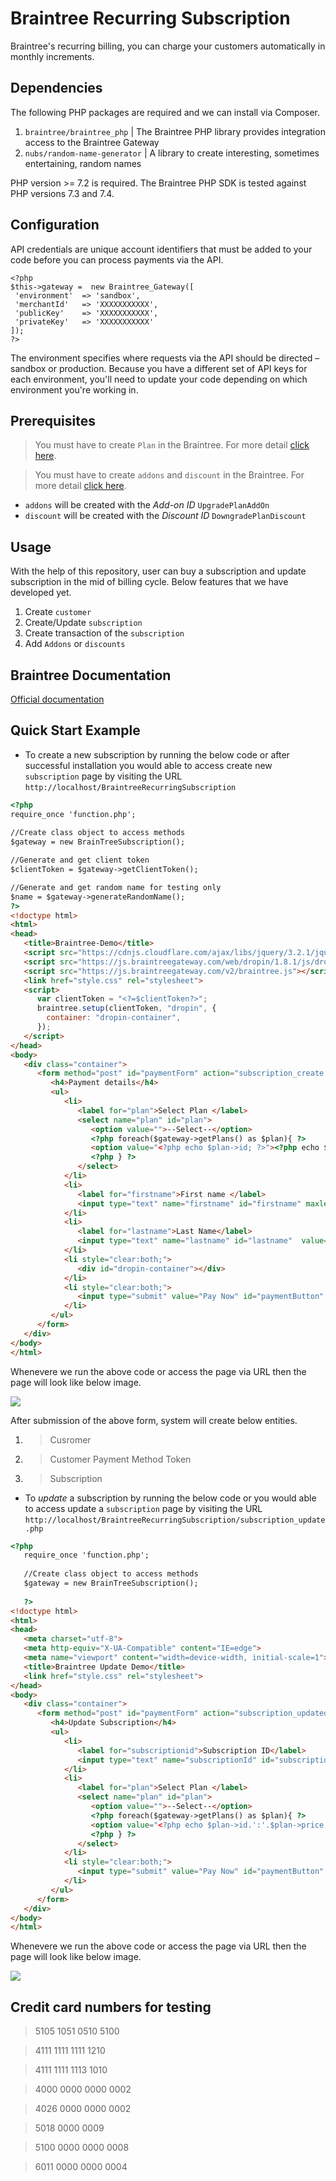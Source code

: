 # Braintree Recurring Subscription

Braintree's recurring billing, you can charge your customers automatically in monthly increments.

## Dependencies

The following PHP packages are required and we can install via Composer. 
1. `braintree/braintree_php` | The Braintree PHP library provides integration access to the Braintree Gateway
2. `nubs/random-name-generator` | A library to create interesting, sometimes entertaining, random names

PHP version >= 7.2 is required. The Braintree PHP SDK is tested against PHP versions 7.3 and 7.4.

## Configuration
API credentials are unique account identifiers that must be added to your code before you can process payments via the API.

    <?php 
    $this->gateway =  new Braintree_Gateway([
	 'environment'  => 'sandbox',
	 'merchantId' 	=> 'XXXXXXXXXXX',
	 'publicKey' 	=> 'XXXXXXXXXXX',
	 'privateKey' 	=> 'XXXXXXXXXXX'
	]);
    ?>
The environment specifies where requests via the API should be directed – sandbox or production. Because you have a different set of API keys for each environment, you'll need to update your code depending on which environment you're working in.

## Prerequisites
> You must have to create `Plan` in the Braintree. For more detail [click here](https://articles.braintreepayments.com/guides/recurring-billing/plans).

> You must have to create `addons` and `discount` in the Braintree. For more detail [click here](https://articles.braintreepayments.com/guides/recurring-billing/add-ons-discounts).

   - `addons` will be created with the *Add-on ID* `UpgradePlanAddOn` 
   - `discount` will be created with the *Discount ID* `DowngradePlanDiscount` 

## Usage

With the help of this repository, user can buy a subscription and update subscription in the mid of billing cycle. Below features that we have developed yet.
1. Create `customer`
2. Create/Update `subscription`
3. Create transaction of the `subscription`
4. Add `Addons` or `discounts`

## Braintree Documentation
[Official documentation](https://developers.braintreepayments.com/start/hello-server/php)


## Quick Start Example
- To create a new subscription by running the below code or after successful installation you would able to access create new `subscription` page by visiting the URL `http://localhost/BraintreeRecurringSubscription`

```html
<?php
require_once 'function.php';
 
//Create class object to access methods 
$gateway = new BrainTreeSubscription();

//Generate and get client token
$clientToken = $gateway->getClientToken();

//Generate and get random name for testing only
$name = $gateway->generateRandomName();
?>
<!doctype html> 
<html>
<head>
   <title>Braintree-Demo</title>
   <script src="https://cdnjs.cloudflare.com/ajax/libs/jquery/3.2.1/jquery.min.js"></script>
   <script src="https://js.braintreegateway.com/web/dropin/1.8.1/js/dropin.min.js"></script>
   <script src="https://js.braintreegateway.com/v2/braintree.js"></script>
   <link href="style.css" rel="stylesheet">
   <script>
      var clientToken = "<?=$clientToken?>"; 
      braintree.setup(clientToken, "dropin", {
      	container: "dropin-container",
      });
   </script>
</head>
<body>
   <div class="container">
      <form method="post" id="paymentForm" action="subscription_create.php">
         <h4>Payment details</h4>
         <ul>
            <li>
               <label for="plan">Select Plan </label>
               <select name="plan" id="plan">
                  <option value="">--Select--</option>
                  <?php foreach($gateway->getPlans() as $plan){ ?>
                  <option value="<?php echo $plan->id; ?>"><?php echo $plan->name.'('.$plan->price.')'; ?></option>
                  <?php } ?>
               </select>
            </li>
            <li>
               <label for="firstname">First name </label>
               <input type="text" name="firstname" id="firstname" maxlength="20" value="<?php echo $name[0] ?>"> 
            </li>
            <li>
               <label for="lastname">Last Name</label>
               <input type="text" name="lastname" id="lastname"  value="<?php echo $name[1] ?>"> 
            </li>
            <li style="clear:both;">
               <div id="dropin-container"></div>
            </li>
            <li style="clear:both;">
               <input type="submit" value="Pay Now" id="paymentButton" />
            </li>
         </ul>
      </form>
   </div>
</body>
</html>
```
Whenevere we run the above code or access the page via URL then the page will look like below image.

![](https://github.com/vipinsahu/Braintree_Recurring_Subscription/blob/master/images/braintree-demo.png)

After submission of the above form, system will create below entities.
1. > Cusromer

2. > Customer Payment Method Token

3. > Subscription

- To *update* a subscription by running the below code or you would able to access update a `subscription` page by visiting the URL `http://localhost/BraintreeRecurringSubscription/subscription_update.php`


```html
<?php
   require_once 'function.php';
   
   //Create class object to access methods 
   $gateway = new BrainTreeSubscription();
   
   ?>
<!doctype html> 
<html>
<head>
   <meta charset="utf-8">
   <meta http-equiv="X-UA-Compatible" content="IE=edge">
   <meta name="viewport" content="width=device-width, initial-scale=1">
   <title>Braintree Update Demo</title>
   <link href="style.css" rel="stylesheet">
</head>
<body>
   <div class="container">
      <form method="post" id="paymentForm" action="subscription_updated_response.php">
         <h4>Update Subscription</h4>
         <ul>
            <li>
               <label for="subscriptionid">Subscription ID</label>
               <input type="text" name="subscriptionId" id="subscriptionId" value="dc23hb"> 
            </li>
            <li>
               <label for="plan">Select Plan </label>
               <select name="plan" id="plan">
                  <option value="">--Select--</option>
                  <?php foreach($gateway->getPlans() as $plan){ ?>
                  <option value="<?php echo $plan->id.':'.$plan->price; ?>"><?php echo $plan->name.'('.$plan->price.')'; ?></option>
                  <?php } ?>
               </select>
            </li>
            <li style="clear:both;">
               <input type="submit" value="Pay Now" id="paymentButton" />
            </li>
         </ul>
      </form>
   </div>
</body>
</html>

```
Whenevere we run the above code or access the page via URL then the page will look like below image.

![](https://github.com/vipinsahu/Braintree_Recurring_Subscription/blob/master/images/braintree-update-demo.png)

## Credit card numbers for testing
> 5105 1051 0510 5100

> 4111 1111 1111 1210

> 4111 1111 1113 1010

> 4000 0000 0000 0002

> 4026 0000 0000 0002

> 5018 0000 0009

> 5100 0000 0000 0008

> 6011 0000 0000 0004
